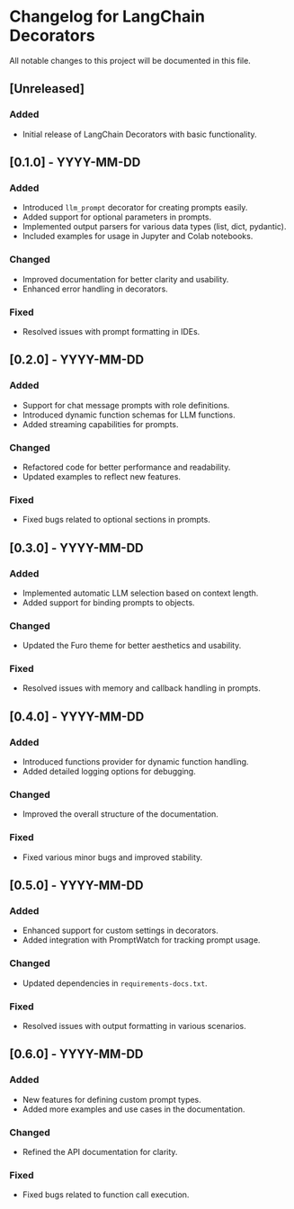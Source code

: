# Changelog for LangChain Decorators

All notable changes to this project will be documented in this file.

## [Unreleased]

### Added
- Initial release of LangChain Decorators with basic functionality.

## [0.1.0] - YYYY-MM-DD
### Added
- Introduced `llm_prompt` decorator for creating prompts easily.
- Added support for optional parameters in prompts.
- Implemented output parsers for various data types (list, dict, pydantic).
- Included examples for usage in Jupyter and Colab notebooks.

### Changed
- Improved documentation for better clarity and usability.
- Enhanced error handling in decorators.

### Fixed
- Resolved issues with prompt formatting in IDEs.

## [0.2.0] - YYYY-MM-DD
### Added
- Support for chat message prompts with role definitions.
- Introduced dynamic function schemas for LLM functions.
- Added streaming capabilities for prompts.

### Changed
- Refactored code for better performance and readability.
- Updated examples to reflect new features.

### Fixed
- Fixed bugs related to optional sections in prompts.

## [0.3.0] - YYYY-MM-DD
### Added
- Implemented automatic LLM selection based on context length.
- Added support for binding prompts to objects.

### Changed
- Updated the Furo theme for better aesthetics and usability.

### Fixed
- Resolved issues with memory and callback handling in prompts.

## [0.4.0] - YYYY-MM-DD
### Added
- Introduced functions provider for dynamic function handling.
- Added detailed logging options for debugging.

### Changed
- Improved the overall structure of the documentation.

### Fixed
- Fixed various minor bugs and improved stability.

## [0.5.0] - YYYY-MM-DD
### Added
- Enhanced support for custom settings in decorators.
- Added integration with PromptWatch for tracking prompt usage.

### Changed
- Updated dependencies in `requirements-docs.txt`.

### Fixed
- Resolved issues with output formatting in various scenarios.

## [0.6.0] - YYYY-MM-DD
### Added
- New features for defining custom prompt types.
- Added more examples and use cases in the documentation.

### Changed
- Refined the API documentation for clarity.

### Fixed
- Fixed bugs related to function call execution.
